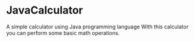 # JavaCalculator
A simple calculator using Java programming language
With this calculator you can perform some basic math operations.
